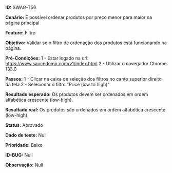 **ID:** SWAG-T56

**Cenário:** É possível ordenar produtos por preço menor para maior na página principal

**Feature:** Filtro

**Objetivo:** Validar se o filtro de ordenação dos produtos está funcionando na página.

**Pré-Condições:**
1 - Estar logado na url: https://www.saucedemo.com/v1/index.html
2 - Utilizar o navegador Chrome 133.0

**Passos:**
1 - Clicar na caixa de seleção dos filtros no canto superior direito da tela
2 - Selecionar o filtro "Price (low to high)"

**Resultado esperado:** Os produtos devem ser ordenados em ordem alfabética crescente (low-high).

**Resultado real:** Os produtos são ordenados em ordem alfabética crescente (low-high).

**Status:** Aprovado

**Dado de teste:** Null

**Prioridade:** Baixo

**ID-BUG:** Null

**Observação:** Null
